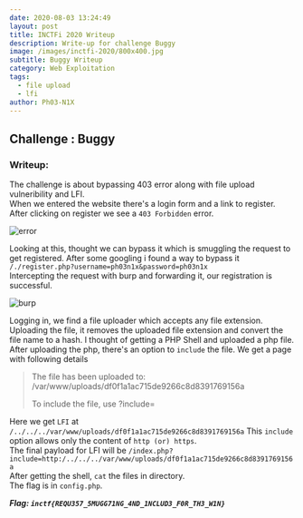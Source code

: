 ```yaml
---
date: 2020-08-03 13:24:49
layout: post
title: INCTFi 2020 Writeup
description: Write-up for challenge Buggy
image: /images/inctfi-2020/800x400.jpg
subtitle: Buggy Writeup
category: Web Exploitation
tags:
  - file upload
  - lfi
author: Ph03-N1X
---
```



## Challenge : Buggy

### Writeup:

The challenge is about bypassing 403 error along with file upload vulneribility and LFI.<br>
When we entered the website there's a login form and a link to register.
After clicking on register we see a ```403 Forbidden``` error.

![error](/assets/img/inctfi-2020/403.jpg)

Looking at this, thought we can bypass it which is smuggling the request to get registered. After some googling i found a way to bypass it ```/./register.php?username=ph03n1x&password=ph03n1x```<br>
Intercepting the request with burp and forwarding it, our registration is successful.

![burp](/assets/img/inctfi-2020/Request.jpg)

Logging in, we find a file uploader which accepts any file extension. Uploading the file, it removes the uploaded file extension and convert the file name to a hash.
I thought of getting a PHP Shell and uploaded a php file.<br>
After uploading the php, there's an option to ```include``` the file. We get a page with following details
> The file has been uploaded to: /var/www/uploads/df0f1a1ac715de9266c8d8391769156a
>
> To include the file, use ?include=

Here we get ```LFI``` at ```/../../../var/www/uploads/df0f1a1ac715de9266c8d8391769156a```
This ```include``` option allows only the content of `http (or) https`.<br>
The final payload for LFI will be `/index.php?include=http:/../../../var/www/uploads/df0f1a1ac715de9266c8d8391769156a`<br>
After getting the shell, `cat` the files in directory.<br>
The flag is in `config.php`.

**<em>Flag: `inctf{REQU357_5MUGG71NG_4ND_1NCLUD3_F0R_TH3_W1N}`</em>**
